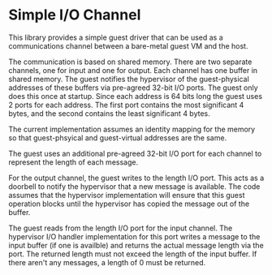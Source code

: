 # Simple I/O Channel

This library provides a simple guest driver that can be used as a communications
channel between a bare-metal guest VM and the host.

The communication is based on shared memory. There are two separate channels,
one for input and one for output. Each channel has one buffer in shared memory.
The guest notifies the hypervisor of the guest-physical addresses of these
buffers via pre-agreed 32-bit I/O ports. The guest only does this once at
startup. Since each address is 64 bits long the guest uses 2 ports for each
address. The first port contains the most significant 4 bytes, and the second
contains the least significant 4 bytes.

The current implementation assumes an identity mapping for the memory so that
guest-phsyical and guest-virtual addresses are the same.

The guest uses an additional pre-agreed 32-bit I/O port for each channel to
represent the length of each message.

For the output channel, the guest writes to the length I/O port. This acts as a
doorbell to notify the hypervisor that a new message is available. The code
assumes that the hypervisor implementation will ensure that this guest operation
blocks until the hypervisor has copied the message out of the buffer.

The guest reads from the length I/O port for the input channel. The hypervisor
I/O handler implementation for this port writes a message to the input buffer
(if one is availble) and returns the actual message length via the port. The
returned length must not exceed the length of the input buffer. If there aren't
any messages, a length of 0 must be returned.
